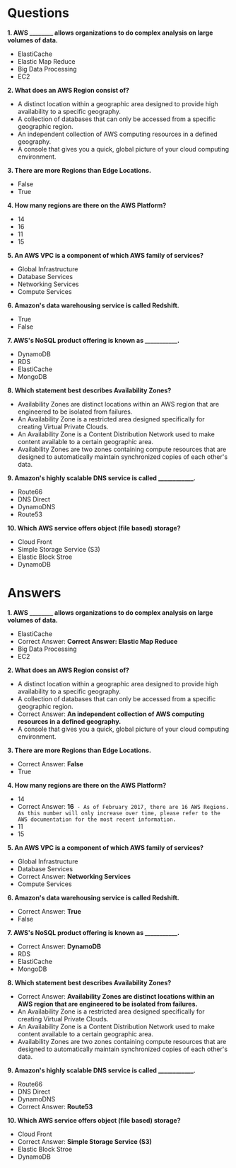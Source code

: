 # Questions

**1. AWS ________ allows organizations to do complex analysis on large volumes of data.**
- ElastiCache
- Elastic Map Reduce
- Big Data Processing
- EC2

**2. What does an AWS Region consist of?**
- A distinct location within a geographic area designed to provide high availability to a specific geography.
- A collection of databases that can only be accessed from a specific geographic region.
- An independent collection of AWS computing resources in a defined geography.
- A console that gives you a quick, global picture of your cloud computing environment.

**3. There are more Regions than Edge Locations.**
- False
- True

**4. How many regions are there on the AWS Platform?**
- 14
- 16
- 11
- 15

**5. An AWS VPC is a component of which AWS family of services?**
- Global Infrastructure
- Database Services
- Networking Services
- Compute Services

**6. Amazon's data warehousing service is called Redshift.**
- True
- False

**7. AWS's NoSQL product offering is known as ___________.**
- DynamoDB
- RDS
- ElastiCache
- MongoDB

**8. Which statement best describes Availability Zones?**
- Availability Zones are distinct locations within an AWS region that are engineered to be isolated from failures.
- An Availability Zone is a restricted area designed specifically for creating Virtual Private Clouds.
- An Availability Zone is a Content Distribution Network used to make content available to a certain geographic area.
- Availability Zones are two zones containing compute resources that are designed to automatically maintain synchronized copies of each other's data.

**9. Amazon's highly scalable DNS service is called ____________.**
- Route66
- DNS Direct
- DynamoDNS
- Route53

**10. Which AWS service offers object (file based) storage?**
- Cloud Front
- Simple Storage Service (S3)
- Elastic Block Stroe
- DynamoDB

# Answers
**1. AWS ________ allows organizations to do complex analysis on large volumes of data.**
- ElastiCache
- Correct Answer: **Correct Answer: Elastic Map Reduce**
- Big Data Processing
- EC2

**2. What does an AWS Region consist of?**
- A distinct location within a geographic area designed to provide high availability to a specific geography.
- A collection of databases that can only be accessed from a specific geographic region.
- Correct Answer: **An independent collection of AWS computing resources in a defined geography.**
- A console that gives you a quick, global picture of your cloud computing environment.

**3. There are more Regions than Edge Locations.**
- Correct Answer: **False**
- True

**4. How many regions are there on the AWS Platform?**
- 14
- Correct Answer: **16**` - As of February 2017, there are 16 AWS Regions. As this number will only increase over time, please refer to the AWS documentation for the most recent information.`
- 11
- 15


**5. An AWS VPC is a component of which AWS family of services?**
- Global Infrastructure
- Database Services
- Correct Answer: **Networking Services**
- Compute Services

**6. Amazon's data warehousing service is called Redshift.**
- Correct Answer: **True**
- False

**7. AWS's NoSQL product offering is known as ___________.**
- Correct Answer: **DynamoDB**
- RDS
- ElastiCache
- MongoDB

**8. Which statement best describes Availability Zones?**
- Correct Answer: **Availability Zones are distinct locations within an AWS region that are engineered to be isolated from failures.**
- An Availability Zone is a restricted area designed specifically for creating Virtual Private Clouds.
- An Availability Zone is a Content Distribution Network used to make content available to a certain geographic area.
- Availability Zones are two zones containing compute resources that are designed to automatically maintain synchronized copies of each other's data.

**9. Amazon's highly scalable DNS service is called ____________.**
- Route66
- DNS Direct
- DynamoDNS
- Correct Answer: **Route53**

**10. Which AWS service offers object (file based) storage?**
- Cloud Front
- Correct Answer: **Simple Storage Service (S3)**
- Elastic Block Stroe
- DynamoDB
